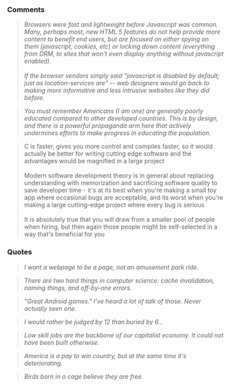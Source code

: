 ### Comments

> *Browsers were fast and lightweight before Javascript was common. Many, perhaps most, new HTML 5 features do not help provide more content to benefit end users, but are focused on either spying on them (javascript, cookies, etc) or locking down content (everything from DRM, to sites that won't even display anything without javascript enabled).<br><br>
If the browser vendors simply said "javascript is disabled by default; just as location-services are" -- web designers would go back to making more informative and less intrusive websites like they did before.*

> *You must remember Americans (I am one) are generally poorly educated compared to other developed countries. This is by design, and there is a powerful propaganda arm here that actively undermines efforts to make progress in educating the population.*

> C is faster, gives you more control and compiles faster, so it would actually be better for writing cutting edge software and the advantages would be magnified in a large project<br><br>
Modern software development theory is in general about replacing understanding with memorization and sacrificing software quality to save developer time - it's at its best when you're making a small toy app where occasional bugs are acceptable, and its worst when you're making a large cutting-edge project where every bug is serious<br><br>
It is absolutely true that you will draw from a smaller pool of people when hiring, but then again those people might be self-selected in a way that's beneficial for you

### Quotes

> *I want a webpage to be a page, not an amusement park ride.*

> *There are two hard things in computer science: cache invalidation, naming things, and off-by-one errors.*

> *"Great Android games." I've heard a lot of talk of those. Never actually seen one.*

> *I would rather be judged by 12 than buried by 6...*

> *Low skill jobs are the backbone of our capitalist economy. It could not have been built otherwise.*

> *America is a pay to win country, but at the same time it's deteriorating.*

> *Birds born in a cage believe they are free.*
